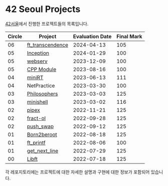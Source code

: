 # 42 Seoul Projects

[42서울](https://42seoul.kr/seoul42/main/view)에서 진행한 프로젝트들의 목록입니다.

| Circle | Project                                             | Evaluation Date | Final Mark |
|--------|-----------------------------------------------------|-----------------|------------|
| 06     | [ft_transcendence](https://github.com/bukdu7seong/FE) | 2024-04-13      | 105        |
| 05     | [Inception](https://github.com/hleesa/Inception)                | 2024-01-29      | 100        |
| 05     | [webserv](https://github.com/hleesa/webserv)                    | 2023-12-09      | 100        |
| 05     | [CPP Module](https://github.com/hleesa/cpp-module)              | 2023-08-16      | 100        |
| 04     | [miniRT](https://github.com/hleesa/miniRT)                      | 2023-06-13      | 111        |
| 04     | NetPractice                                                     | 2023-03-30      | 100        |
| 03     | [Philosophers](https://github.com/hleesa/philosopher)           | 2023-03-03      | 125        |
| 03     | [minishell](https://github.com/hleesa/minishell)                | 2023-03-02      | 116        |
| 02     | [pipex](https://github.com/hleesa/pipex)                        | 2022-11-21      | 125        |
| 02     | [fract-ol](https://github.com/hleesa/fract-ol)                  | 2022-09-28      | 125        |
| 02     | [push_swap](https://github.com/hleesa/push_swap)                | 2022-09-12      | 125        |
| 01     | [Born2beroot](https://github.com/hleesa/Born2beroot)            | 2022-08-18      | 125        |
| 01     | [ft_printf](https://github.com/hleesa/ft_printf)                | 2022-08-06      | 100        |
| 01     | [get_next_line](https://github.com/hleesa/get_next_line)        | 2022-07-29      | 125        |
| 00     | [Libft](https://github.com/hleesa/Libft)                        | 2022-07-18      | 125        |


각 레포지토리에는 프로젝트에 대한 자세한 설명과 구현에 대한 정보가 포함되어 있습니다.
